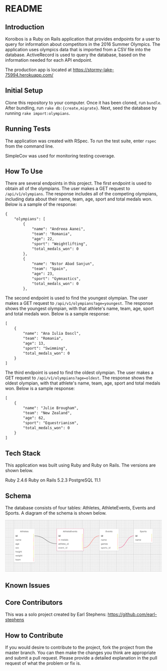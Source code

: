 # README

## Introduction

Koroibos is a Ruby on Rails application that provides endpoints for a user to query for information about competitors in the 2016 Summer Olympics.  The application uses olympics data that is imported from a CSV file into the database.  ActiveRecord is used to query the database, based on the information needed for each API endpoint.

The production app is located at https://stormy-lake-75994.herokuapp.com/

## Initial Setup

Clone this repository to your computer.  Once it has been cloned, run `bundle`.  After bundling, run `rake db:{create,migrate}`.  Next, seed the database by running `rake import:olympians`.

## Running Tests

The application was created with RSpec.  To run the test suite, enter `rspec` from the command line.  

SimpleCov was used for monitoring testing coverage.

## How To Use

There are several endpoints in this project.  The first endpoint is used to obtain all of the olympians.  The user makes a GET request to `/api/v1/olympians`.  The response includes all of the competing olympians, including data about their name, team, age, sport and total medals won.  Below is a sample of the response:

```
{
    "olympians": [
        {
            "name": "Andreea Aanei",
            "team": "Romania",
            "age": 22,
            "sport": "Weightlifting",
            "total_medals_won": 0
        },
        {
            "name": "Nstor Abad Sanjun",
            "team": "Spain",
            "age": 23,
            "sport": "Gymnastics",
            "total_medals_won": 0
        },
```

The second endpoint is used to find the youngest olympian.  The user makes a GET request to `/api/v1/olympians?age=youngest`.  The response shows the youngest olympian, with that athlete's name, team, age, sport and total medals won.  Below is a sample response:

```
[
    {
        "name": "Ana Iulia Dascl",
        "team": "Romania",
        "age": 13,
        "sport": "Swimming",
        "total_medals_won": 0
    }
]
```

The third endpoint is used to find the oldest olympian.  The user makes a GET request to `/api/v1/olympians?age=oldest`.  The response shows the oldest olympian, with that athlete's name, team, age, sport and total medals won.  Below is a sample response:

```
[
    {
        "name": "Julie Brougham",
        "team": "New Zealand",
        "age": 62,
        "sport": "Equestrianism",
        "total_medals_won": 0
    }
]
```

## Tech Stack

This application was built using Ruby and Ruby on Rails.  The versions are shown below.

Ruby 2.4.6
Ruby on Rails 5.2.3
PostgreSQL 11.1

## Schema

The database consists of four tables: Athletes, AthleteEvents, Events and Sports.  A diagram of the schema is shown below.

![schema](schema.png)

## Known Issues

## Core Contributors

This was a solo project created by Earl Stephens: https://github.com/earl-stephens

## How to Contribute

If you would desire to contribute to the project, fork the project from the master branch.  You can then make the changes you think are appropriate and submit a pull request.  Please provide a detailed explanation in the pull request of what the problem or fix is.
